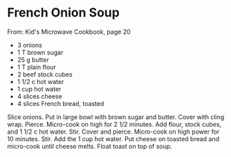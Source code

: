 # French Onion Soup
From: Kid's Microwave Cookbook, page 20

* 3 onions
* 1 T brown sugar
* 25 g butter
* 1 T plain flour
* 2 beef stock cubes
* 1 1/2 c hot water
* 1 cup hot water
* 4 slices cheese
* 4 slices French bread, toasted

Slice onions.  Put in large bowl with brown sugar and butter.  Cover with cling wrap.  Pierce.  Micro-cook on high for 2 1/2 minutes.  Add flour, stock cubes, and 1 1/2 c hot water.  Stir.  Cover and pierce.  Micro-cook on high power for 10 minutes.  Stir.  Add the 1 cup hot water.  Put cheese on toasted bread and micro-cook until cheese melts.  Float toast on top of soup.

